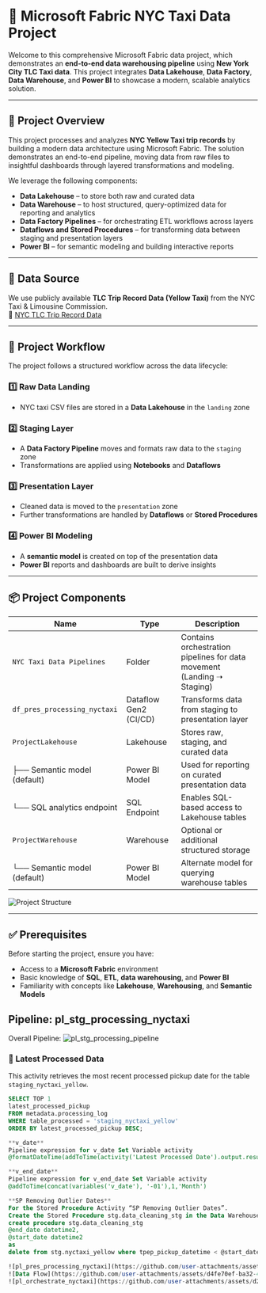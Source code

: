 # 🗽 Microsoft Fabric NYC Taxi Data Project

Welcome to this comprehensive Microsoft Fabric data project, which demonstrates an **end-to-end data warehousing pipeline** using **New York City TLC Taxi data**. This project integrates **Data Lakehouse**, **Data Factory**, **Data Warehouse**, and **Power BI** to showcase a modern, scalable analytics solution.

---

## 📌 Project Overview

This project processes and analyzes **NYC Yellow Taxi trip records** by building a modern data architecture using Microsoft Fabric. The solution demonstrates an end-to-end pipeline, moving data from raw files to insightful dashboards through layered transformations and modeling.

We leverage the following components:

- **Data Lakehouse** – to store both raw and curated data  
- **Data Warehouse** – to host structured, query-optimized data for reporting and analytics  
- **Data Factory Pipelines** – for orchestrating ETL workflows across layers  
- **Dataflows and Stored Procedures** – for transforming data between staging and presentation layers  
- **Power BI** – for semantic modeling and building interactive reports

---

## 📂 Data Source

We use publicly available **TLC Trip Record Data (Yellow Taxi)** from the NYC Taxi & Limousine Commission.  
🔗 [NYC TLC Trip Record Data](https://www.nyc.gov/site/tlc/about/tlc-trip-record-data.page)

---

## 🔁 Project Workflow

The project follows a structured workflow across the data lifecycle:

### 1️⃣ Raw Data Landing  
- NYC taxi CSV files are stored in a **Data Lakehouse** in the `landing` zone

### 2️⃣ Staging Layer  
- A **Data Factory Pipeline** moves and formats raw data to the `staging` zone  
- Transformations are applied using **Notebooks** and **Dataflows**

### 3️⃣ Presentation Layer  
- Cleaned data is moved to the `presentation` zone  
- Further transformations are handled by **Dataflows** or **Stored Procedures**

### 4️⃣ Power BI Modeling  
- A **semantic model** is created on top of the presentation data  
- **Power BI** reports and dashboards are built to derive insights

---

## 📦 Project Components

| Name                         | Type                  | Description                                                              |
|------------------------------|-----------------------|---------------------------------------------------------------------------|
| `NYC Taxi Data Pipelines`    | Folder                | Contains orchestration pipelines for data movement (Landing ➝ Staging)   |
| `df_pres_processing_nyctaxi` | Dataflow Gen2 (CI/CD) | Transforms data from staging to presentation layer                        |
| `ProjectLakehouse`           | Lakehouse             | Stores raw, staging, and curated data                                     |
| ├── Semantic model (default) | Power BI Model        | Used for reporting on curated presentation data                           |
| └── SQL analytics endpoint   | SQL Endpoint          | Enables SQL-based access to Lakehouse tables                              |
| `ProjectWarehouse`           | Warehouse             | Optional or additional structured storage                                 |
| └── Semantic model (default) | Power BI Model        | Alternate model for querying warehouse tables                             |

![Project Structure](https://github.com/user-attachments/assets/718e18ee-3fe8-4a1a-8a98-e2bb88e75893)

---

## ✅ Prerequisites

Before starting the project, ensure you have:

- Access to a **Microsoft Fabric** environment  
- Basic knowledge of **SQL**, **ETL**, **data warehousing**, and **Power BI**  
- Familiarity with concepts like **Lakehouse**, **Warehousing**, and **Semantic Models**

## Pipeline: pl_stg_processing_nyctaxi

Overall Pipeline:
![pl_stg_processing_pipeline](https://github.com/user-attachments/assets/2287cf80-e992-4a9e-a458-e78ee8eb9933)

### 📌 Latest Processed Data

This activity retrieves the most recent processed pickup date for the table `staging_nyctaxi_yellow`.

```sql
SELECT TOP 1 
latest_processed_pickup 
FROM metadata.processing_log 
WHERE table_processed = 'staging_nyctaxi_yellow'
ORDER BY latest_processed_pickup DESC;

**v_date**
Pipeline expression for v_date Set Variable activity
@formatDateTime(addToTime(activity('Latest Processed Date').output.resultSets[0].rows[0].latest_processed_pickup, 1, 'Month'), 'yyyy-MM')

**v_end_date**
Pipeline expression for v_end_date Set Variable activity
@addToTime(concat(variables('v_date'), '-01'),1,'Month')

**SP Removing Outlier Dates**
For the Stored Procedure Activity “SP Removing Outlier Dates”.
Create the Stored Procedure stg.data_cleaning_stg in the Data Warehouse using the code below.
create procedure stg.data_cleaning_stg
@end_date datetime2,
@start_date datetime2
as
delete from stg.nyctaxi_yellow where tpep_pickup_datetime < @start_date or tpep_pickup_datetime > @end_date;

![pl_pres_processing_nyctaxi](https://github.com/user-attachments/assets/49652cef-8bf3-4d5a-b2c7-4129e02786ce)
![Data Flow](https://github.com/user-attachments/assets/d4fe70ef-ba32-4541-9cc5-7c6ccad360d9)
![pl_orchestrate_nyctaxi](https://github.com/user-attachments/assets/d250a88a-ece9-41ac-8955-29a7cfb9128c)
